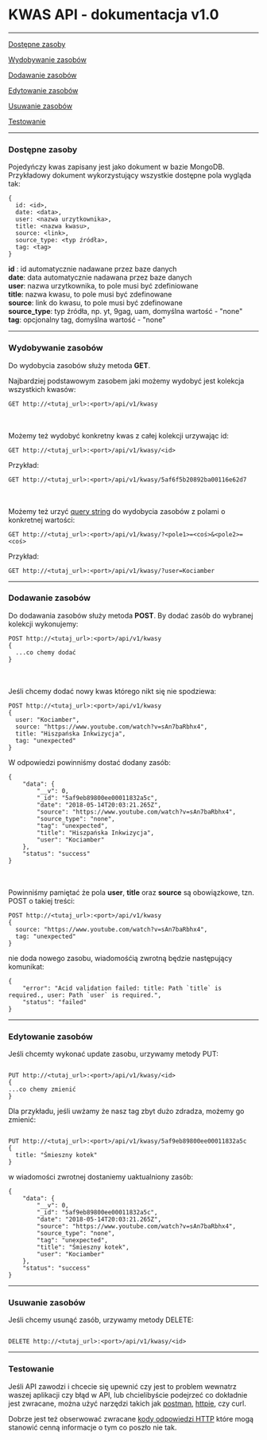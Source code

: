 # KWAS API - dokumentacja v1.0

---
[Dostępne zasoby](#dostępne-zasoby)

[Wydobywanie zasobów](#wydobywanie-zasobów)

[Dodawanie zasobów](#dodawanie-zasobów)

[Edytowanie zasobów](#edytowanie-zasobów)

[Usuwanie zasobów](#usuwanie-zasobów)

[Testowanie](#testowanie)

---

### Dostępne zasoby

Pojedyńczy kwas zapisany jest jako dokument w bazie MongoDB. Przykładowy dokument wykorzystujący wszystkie dostępne pola wygląda tak:

```
{
  id: <id>,
  date: <data>,
  user: <nazwa urzytkownika>,
  title: <nazwa kwasu>,
  source: <link>,
  source_type: <typ źródła>,
  tag: <tag>
}
```

**id** : id automatycznie nadawane przez baze danych </br>
**date**: data automatycznie nadawana przez baze danych </br>
**user**: nazwa urzytkownika, to pole musi być zdefiniowane </br>
**title**: nazwa kwasu, to pole musi być zdefinowane </br>
**source**: link do kwasu, to pole musi być zdefinowane </br>
**source_type**: typ źródła, np. yt, 9gag, uam, domyślna wartość - "none" </br>
**tag**: opcjonalny tag, domyślna wartość - "none"

---

### Wydobywanie zasobów

Do wydobycia zasobów służy metoda **GET**.

Najbardziej podstawowym zasobem jaki możemy wydobyć jest kolekcja wszystkich kwasów:

```
GET http://<tutaj_url>:<port>/api/v1/kwasy
```

</br></br>
Możemy też wydobyć konkretny kwas z całej kolekcji urzywając id:

```
GET http://<tutaj_url>:<port>/api/v1/kwasy/<id>
```

Przykład:

```
GET http://<tutaj_url>:<port>/api/v1/kwasy/5af6f5b20892ba00116e62d7
```

</br></br>
Możemy też urzyć [query string](https://en.wikipedia.org/wiki/Query_string) do wydobycia zasobów z polami o konkretnej wartości:

```
GET http://<tutaj_url>:<port>/api/v1/kwasy/?<pole1>=<coś>&<pole2>=<coś>
```

Przykład:

```
GET http://<tutaj_url>:<port>/api/v1/kwasy/?user=Kociamber
```

---

### Dodawanie zasobów

Do dodawania zasobów służy metoda **POST**. By dodać zasób do wybranej kolekcji wykonujemy:

```
POST http://<tutaj_url>:<port>/api/v1/kwasy
{
  ...co chemy dodać
}
```

</br></br>
Jeśli chcemy dodać nowy kwas którego nikt się nie spodziewa:

```
POST http://<tutaj_url>:<port>/api/v1/kwasy
{
  user: "Kociamber",
  source: "https://www.youtube.com/watch?v=sAn7baRbhx4",
  title: "Hiszpańska Inkwizycja",
  tag: "unexpected"
}
```

W odpowiedzi powinniśmy dostać dodany zasób:

```
{
    "data": {
        "__v": 0,
        "_id": "5af9eb89800ee00011832a5c",
        "date": "2018-05-14T20:03:21.265Z",
        "source": "https://www.youtube.com/watch?v=sAn7baRbhx4",
        "source_type": "none",
        "tag": "unexpected",
        "title": "Hiszpańska Inkwizycja",
        "user": "Kociamber"
    },
    "status": "success"
}
```
</br></br>
Powinniśmy pamiętać że pola __user__, __title__ oraz __source__ są obowiązkowe,
tzn. POST o takiej treści:
```
POST http://<tutaj_url>:<port>/api/v1/kwasy
{
  source: "https://www.youtube.com/watch?v=sAn7baRbhx4",
  tag: "unexpected"
}
```
nie doda nowego zasobu, wiadomośćią zwrotną będzie następujący komunikat:
```
{
    "error": "Acid validation failed: title: Path `title` is required., user: Path `user` is required.",
    "status": "failed"
}
```
---
### Edytowanie zasobów

Jeśli chcemty wykonać update zasobu, urzywamy metody PUT:
```

PUT http://<tutaj_url>:<port>/api/v1/kwasy/<id>
{
...co chemy zmienić
}

```
Dla przykładu, jeśli uwżamy że nasz tag zbyt dużo zdradza, możemy go zmienić:
```

PUT http://<tutaj_url>:<port>/api/v1/kwasy/5af9eb89800ee00011832a5c
{
  title: "Śmieszny kotek"
}

```
w wiadomości zwrotnej dostaniemy uaktualniony zasób:

```
{
    "data": {
        "__v": 0,
        "_id": "5af9eb89800ee00011832a5c",
        "date": "2018-05-14T20:03:21.265Z",
        "source": "https://www.youtube.com/watch?v=sAn7baRbhx4",
        "source_type": "none",
        "tag": "unexpected",
        "title": "Śmieszny kotek",
        "user": "Kociamber"
    },
    "status": "success"
}

```
---

### Usuwanie zasobów

Jeśli chcemy usunąć zasób, urzywamy metody DELETE:
```

DELETE http://<tutaj_url>:<port>/api/v1/kwasy/<id>

```
---
### Testowanie

Jeśli API zawodzi i chcecie się upewnić czy jest to problem wewnatrz waszej aplikacji czy błąd w API, lub chcielibyście podejrzeć co dokładnie jest zwracane, można użyć narzędzi takich jak [postman](https://www.getpostman.com/apps), [httpie](https://httpie.org/), czy curl.

Dobrze jest też obserwować zwracane [kody odpowiedzi HTTP](https://developer.mozilla.org/en-US/docs/Web/HTTP/Status) które mogą stanowić cenną informacje o tym co poszło nie tak.

